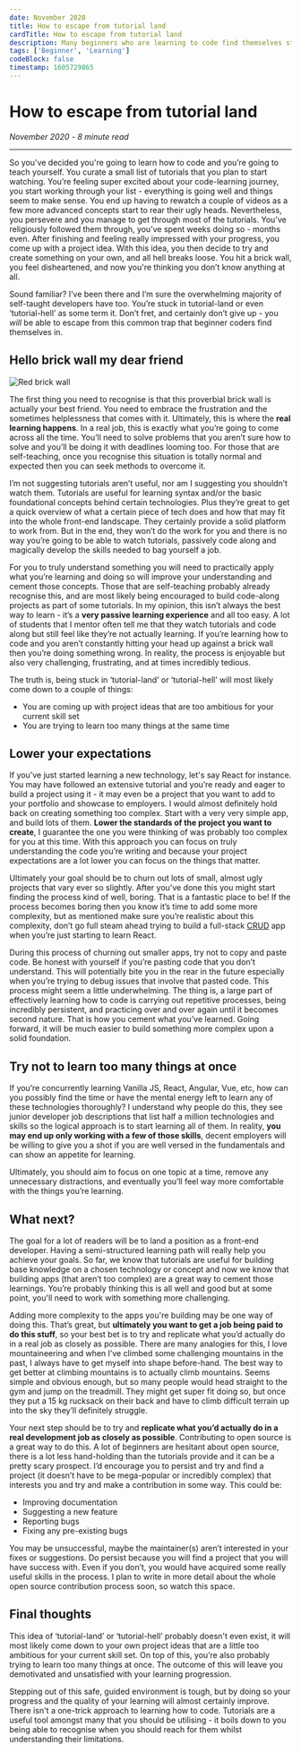 ```yaml
---
date: November 2020
title: How to escape from tutorial land
cardTitle: How to escape from tutorial land
description: Many beginners who are learning to code find themselves stuck watching tutorials. To really understand what you're learning you need to step out of this safe, guided environment.
tags: ['Beginner', 'Learning']
codeBlock: false
timestamp: 1605729865
---
```



# How to escape from tutorial land
*November 2020* *-* *8 minute read*

***

So you’ve decided you're going to learn how to code and you’re going to teach yourself. You curate a small list of tutorials that you plan to start watching. You’re feeling super excited about your code-learning journey, you start working through your list - everything is going well and things seem to make sense. You end up having to rewatch a couple of videos as a few more advanced concepts start to rear their ugly heads. Nevertheless, you persevere and you manage to get through most of the tutorials. You’ve religiously followed them through, you’ve spent weeks doing so - months even. After finishing and feeling really impressed with your progress, you come up with a project idea. With this idea, you then decide to try and create something on your own, and all hell breaks loose. You hit a brick wall, you feel disheartened, and now you're thinking you don’t know anything at all. 

Sound familiar? I’ve been there and I’m sure the overwhelming majority of self-taught developers have too. You’re stuck in tutorial-land or even ‘tutorial-hell’ as some term it. Don’t fret, and certainly don’t give up - you *will* be able to escape from this common trap that beginner coders find themselves in.

## Hello brick wall my dear friend

![Red brick wall](/images/blog/brick-wall.jpg)

The first thing you need to recognise is that this proverbial brick wall is actually your best friend. You need to embrace the frustration and the sometimes helplessness that comes with it. Ultimately, this is where the **real learning happens**. In a real job, this is exactly what you’re going to come across all the time. You’ll need to solve problems that you aren’t sure how to solve and you’ll be doing it with deadlines looming too. For those that are self-teaching, once you recognise this situation is totally normal and expected then you can seek methods to overcome it. 

I’m not suggesting tutorials aren’t useful, nor am I suggesting you shouldn’t watch them. Tutorials are useful for learning syntax and/or the basic foundational concepts behind certain technologies. Plus they’re great to get a quick overview of what a certain piece of tech does and how that may fit into the whole front-end landscape. They certainly provide a solid platform to work from. But in the end, they won’t do the work for you and there is no way you’re going to be able to watch tutorials, passively code along and magically develop the skills needed to bag yourself a job.

For you to truly understand something you will need to practically apply what you’re learning and doing so will improve your understanding and cement those concepts. Those that are self-teaching probably already recognise this, and are most likely being encouraged to build code-along projects as part of some tutorials. In my opinion, this isn’t always the best way to learn - it’s a **very passive learning experience** and all too easy. A lot of students that I mentor often tell me that they watch tutorials and code along but still feel like they’re not actually learning. If you’re learning how to code and you aren’t constantly hitting your head up against a brick wall then you’re doing something wrong. In reality, the process is enjoyable but also very challenging, frustrating, and at times incredibly tedious.

The truth is, being stuck in ‘tutorial-land’ or ‘tutorial-hell’ will most likely come down to a couple of things:

* You are coming up with project ideas that are too ambitious for your current skill set
* You are trying to learn too many things at the same time

## Lower your expectations

If you’ve just started learning a new technology, let's say React for instance. You may have followed an extensive tutorial and you’re ready and eager to build a project using it - it may even be a project that you want to add to your portfolio and showcase to employers. I would almost definitely hold back on creating something too complex. Start with a very very simple app, and build lots of them. **Lower the standards of the project you want to create**, I guarantee the one you were thinking of was probably too complex for you at this time. With this approach you can focus on truly understanding the code you’re writing and because your project expectations are a lot lower you can focus on the things that matter.

Ultimately your goal should be to churn out lots of small, almost ugly projects that vary ever so slightly. After you’ve done this you might start finding the process kind of well, boring. That is a fantastic place to be! If the process becomes boring then you know it’s time to add some more complexity, but as mentioned make sure you’re realistic about this complexity, don’t go full steam ahead trying to build a full-stack [CRUD](https://www.codecademy.com/articles/what-is-crud) app when you’re just starting to learn React.

During this process of churning out smaller apps, try not to copy and paste code. Be honest with yourself if you’re pasting code that you don’t understand. This will potentially bite you in the rear in the future especially when you’re trying to debug issues that involve that pasted code. This process might seem a little underwhelming. The thing is, a large part of effectively learning how to code is carrying out repetitive processes, being incredibly persistent, and practicing over and over again until it becomes second nature. That is how you cement what you’ve learned. Going forward, it will be much easier to build something more complex upon a solid foundation.

## Try not to learn too many things at once

If you’re concurrently learning Vanilla JS, React, Angular, Vue, etc, how can you possibly find the time or have the mental energy left to learn any of these technologies thoroughly? I understand why people do this, they see junior developer job descriptions that list half a million technologies and skills so the logical approach is to start learning all of them. In reality, **you may end up only working with a few of those skills**, decent employers will be willing to give you a shot if you are well versed in the fundamentals and can show an appetite for learning.

Ultimately, you should aim to focus on one topic at a time, remove any unnecessary distractions, and eventually you’ll feel way more comfortable with the things you’re learning. 

## What next?

The goal for a lot of readers will be to land a position as a front-end developer. Having a semi-structured learning path will really help you achieve your goals. So far, we know that tutorials are useful for building base knowledge on a chosen technology or concept and now we know that building apps (that aren’t too complex) are a great way to cement those learnings. You’re probably thinking this is all well and good but at some point, you'll need to work with something more challenging. 

Adding more complexity to the apps you're building may be one way of doing this. That’s great, but **ultimately you want to get a job being paid to do this stuff**, so your best bet is to try and replicate what you’d actually do in a real job as closely as possible. There are many analogies for this, I love mountaineering and when I’ve climbed some challenging mountains in the past, I always have to get myself into shape before-hand. The best way to get better at climbing mountains is to actually climb mountains. Seems simple and obvious enough, but so many people would head straight to the gym and jump on the treadmill. They might get super fit doing so, but once they put a 15 kg rucksack on their back and have to climb difficult terrain up into the sky they’ll definitely struggle.

Your next step should be to try and **replicate what you’d actually do in a real development job as closely as possible**. Contributing to open source is a great way to do this. A lot of beginners are hesitant about open source, there is a lot less hand-holding than the tutorials provide and it can be a pretty scary prospect. I’d encourage you to persist and try and find a project (it doesn’t have to be mega-popular or incredibly complex) that interests you and try and make a contribution in some way. This could be:

* Improving documentation
* Suggesting a new feature
* Reporting bugs
* Fixing any pre-existing bugs

You may be unsuccessful, maybe the maintainer(s) aren’t interested in your fixes or suggestions. Do persist because you will find a project that you will have success with. Even if you don’t, you would have acquired some really useful skills in the process. I plan to write in more detail about the whole open source contribution process soon, so watch this space.

## Final thoughts

This idea of ‘tutorial-land’ or ‘tutorial-hell’ probably doesn't even exist, it will most likely come down to your own project ideas that are a little too ambitious for your current skill set. On top of this, you’re also probably trying to learn too many things at once. The outcome of this will leave you demotivated and unsatisfied with your learning progression.

Stepping out of this safe, guided environment is tough, but by doing so your progress and the quality of your learning will almost certainly improve. There isn't a one-trick approach to learning how to code. Tutorials are a useful tool amongst many that you should be utilising - it boils down to you being able to recognise when you should reach for them whilst understanding their limitations.

